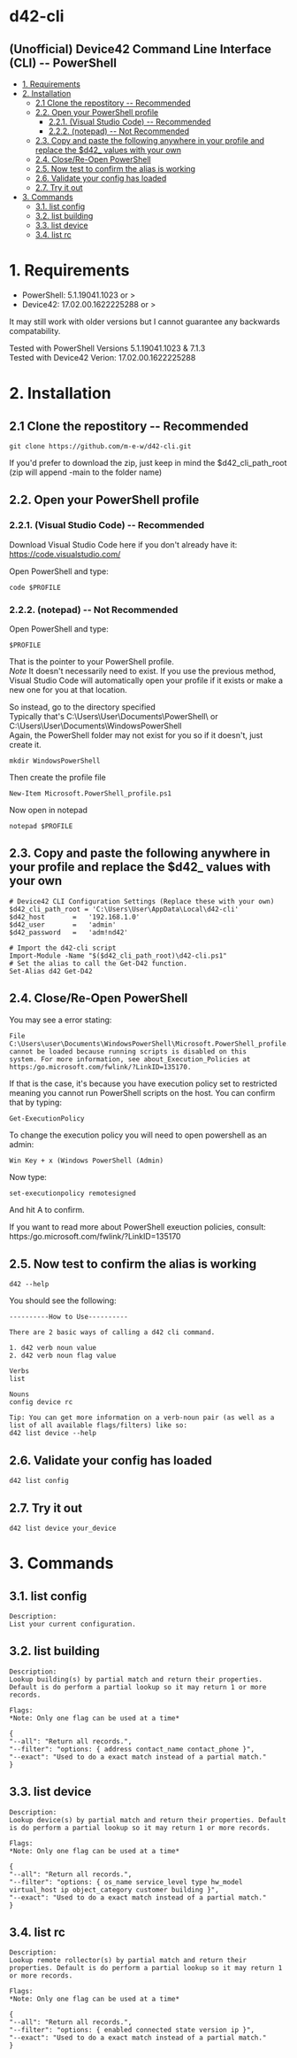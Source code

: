 # d42-cli
(Unofficial) Device42 Command Line Interface (CLI) -- PowerShell
- 
- [1. Requirements](#1-requirements)
- [2. Installation](#2-installation)
  - [2.1 Clone the repostitory -- Recommended](#21-clone-the-repostitory----recommended)
  - [2.2. Open your PowerShell profile](#22-open-your-powershell-profile)
    - [2.2.1. (Visual Studio Code) -- Recommended](#221-visual-studio-code----recommended)
    - [2.2.2. (notepad) -- Not Recommended](#222-notepad----not-recommended)
  - [2.3. Copy and paste the following anywhere in your profile and replace the $d42_ values with your own](#23-copy-and-paste-the-following-anywhere-in-your-profile-and-replace-the-d42_-values-with-your-own)
  - [2.4. Close/Re-Open PowerShell](#24-closere-open-powershell)
  - [2.5. Now test to confirm the alias is working](#25-now-test-to-confirm-the-alias-is-working)
  - [2.6. Validate your config has loaded](#26-validate-your-config-has-loaded)
  - [2.7. Try it out](#27-try-it-out)
- [3. Commands](#3-commands)
  - [3.1. list config](#31-list-config)
  - [3.2. list building](#32-list-building)
  - [3.3. list device](#33-list-device)
  - [3.4. list rc](#34-list-rc)

# 1. Requirements
- PowerShell: 5.1.19041.1023 or >
- Device42: 17.02.00.1622225288 or >

It may still work with older versions but I cannot guarantee any backwards compatability.  

Tested with PowerShell Versions 5.1.19041.1023 & 7.1.3  
Tested with Device42 Verion: 17.02.00.1622225288

# 2. Installation

## 2.1 Clone the repostitory -- Recommended
    git clone https://github.com/m-e-w/d42-cli.git
    
If you'd prefer to download the zip, just keep in mind the $d42_cli_path_root (zip will append -main to the folder name)  

## 2.2. Open your PowerShell profile 
### 2.2.1. (Visual Studio Code) -- Recommended
Download Visual Studio Code here if you don't already have it: https://code.visualstudio.com/

Open PowerShell and type:  

    code $PROFILE

### 2.2.2. (notepad) -- Not Recommended
Open PowerShell and type:  

    $PROFILE

That is the pointer to your PowerShell profile.  
*Note* It doesn't necessarily need to exist. If you use the previous method, Visual Studio Code will automatically open your profile if it exists or make a new one for you at that location.

So instead, go to the directory specified  
Typically that's C:\Users\User\Documents\PowerShell\ or C:\Users\User\Documents\WindowsPowerShell  
Again, the PowerShell folder may not exist for you so if it doesn't, just create it. 

    mkdir WindowsPowerShell

Then create the profile file

    New-Item Microsoft.PowerShell_profile.ps1
    
Now open in notepad

    notepad $PROFILE

## 2.3. Copy and paste the following anywhere in your profile and replace the $d42_ values with your own

    # Device42 CLI Configuration Settings (Replace these with your own)
    $d42_cli_path_root = 'C:\Users\User\AppData\Local\d42-cli'
    $d42_host       =   '192.168.1.0'
    $d42_user       =   'admin'
    $d42_password   =   'adm!nd42'

    # Import the d42-cli script
    Import-Module -Name "$($d42_cli_path_root)\d42-cli.ps1"
    # Set the alias to call the Get-D42 function.
    Set-Alias d42 Get-D42

## 2.4. Close/Re-Open PowerShell

You may see a error stating:     

    File C:\Users\user\Documents\WindowsPowerShell\Microsoft.PowerShell_profile.ps1 cannot be loaded because running scripts is disabled on this
    system. For more information, see about_Execution_Policies at https:/go.microsoft.com/fwlink/?LinkID=135170.

If that is the case, it's because you have execution policy set to restricted meaning you cannot run PowerShell scripts on the host. You can confirm that by typing:

    Get-ExecutionPolicy

To change the execution policy you will need to open powershell as an admin:

    Win Key + x (Windows PowerShell (Admin)
    
Now type:

    set-executionpolicy remotesigned
    
And hit A to confirm. 

If you want to read more about PowerShell exeuction policies, consult: https:/go.microsoft.com/fwlink/?LinkID=135170

## 2.5. Now test to confirm the alias is working

    d42 --help
    
You should see the following:  

    ----------How to Use----------

    There are 2 basic ways of calling a d42 cli command.

    1. d42 verb noun value
    2. d42 verb noun flag value

    Verbs
    list

    Nouns
    config device rc

    Tip: You can get more information on a verb-noun pair (as well as a list of all available flags/filters) like so:
    d42 list device --help

## 2.6. Validate your config has loaded
    d42 list config

## 2.7. Try it out
    d42 list device your_device

# 3. Commands
## 3.1. list config
    Description:
    List your current configuration.
## 3.2. list building
    Description:
    Lookup building(s) by partial match and return their properties. Default is do perform a partial lookup so it may return 1 or more records.

    Flags:
    *Note: Only one flag can be used at a time*

    {
    "--all": "Return all records.",
    "--filter": "options: { address contact_name contact_phone }",
    "--exact": "Used to do a exact match instead of a partial match."
    }
## 3.3. list device
    Description:
    Lookup device(s) by partial match and return their properties. Default is do perform a partial lookup so it may return 1 or more records.

    Flags:
    *Note: Only one flag can be used at a time*

    {
    "--all": "Return all records.",
    "--filter": "options: { os_name service_level type hw_model virtual_host ip object_category customer building }",
    "--exact": "Used to do a exact match instead of a partial match."
    }
## 3.4. list rc
    Description:
    Lookup remote rollector(s) by partial match and return their properties. Default is do perform a partial lookup so it may return 1 or more records.

    Flags:
    *Note: Only one flag can be used at a time*

    {
    "--all": "Return all records.",
    "--filter": "options: { enabled connected state version ip }",
    "--exact": "Used to do a exact match instead of a partial match."
    }
